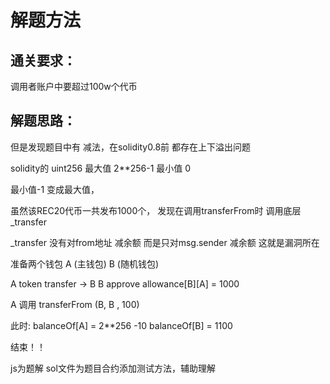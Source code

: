 # 解题方法



## 通关要求：
调用者账户中要超过100w个代币



## 解题思路：

但是发现题目中有 减法，在solidity0.8前 都存在上下溢出问题

solidity的 uint256 
最大值 2**256-1
最小值 0

最小值-1 变成最大值，


虽然该REC20代币一共发布1000个， 发现在调用transferFrom时 调用底层 _transfer 

_transfer 没有对from地址 减余额 而是只对msg.sender 减余额 这就是漏洞所在

准备两个钱包 
A (主钱包)
B (随机钱包)

A token transfer -> B 
B approve allowance[B][A] = 1000

A 调用 transferFrom (B, B , 100)


此时: 
balanceOf[A] = 2**256 -10
balanceOf[B] = 1100

结束！！

js为题解
sol文件为题目合约添加测试方法，辅助理解





